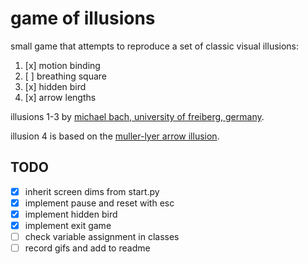 # game of illusions

small game that attempts to reproduce a set of classic visual illusions:

1. [x] motion binding
2. [ ] breathing square
3. [x] hidden bird
4. [x] arrow lengths

illusions 1-3 by [michael bach, university of freiberg, germany](https://michaelbach.de/ot/).

illusion 4 is based on the [muller-lyer arrow illusion](https://en.wikipedia.org/wiki/M%C3%BCller-Lyer_illusion).

## TODO
- [x] inherit screen dims from start.py
- [x] implement pause and reset with esc
- [x] implement hidden bird
- [x] implement exit game
- [ ] check variable assignment in classes
- [ ] record gifs and add to readme
